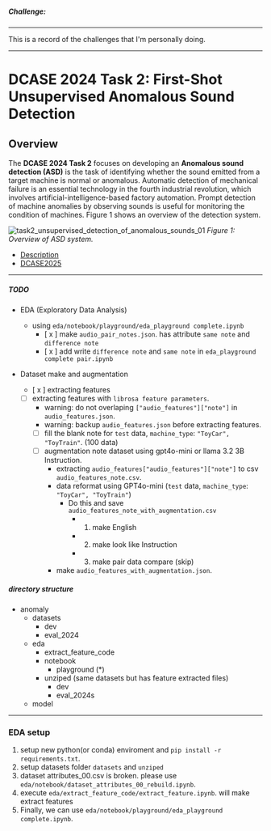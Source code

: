 ##### Challenge:

---

This is a record of the challenges that I'm personally doing.

---

# DCASE 2024 Task 2: First-Shot Unsupervised Anomalous Sound Detection

## Overview

The **DCASE 2024 Task 2** focuses on developing an **Anomalous sound detection (ASD)** is the task of identifying whether the sound emitted from a target machine is normal or anomalous. Automatic detection of mechanical failure is an essential technology in the fourth industrial revolution, which involves artificial-intelligence-based factory automation. Prompt detection of machine anomalies by observing sounds is useful for monitoring the condition of machines. Figure 1 shows an overview of the detection system.

![task2_unsupervised_detection_of_anomalous_sounds_01](https://github.com/user-attachments/assets/f4715132-290a-4fc8-bc6c-3fe18d23a4d3)
*Figure 1: Overview of ASD system.*

- [Description](https://dcase.community/challenge2024/task-first-shot-unsupervised-anomalous-sound-detection-for-machine-condition-monitoring)
- [DCASE2025](https://ossified-ox-0b0.notion.site/DCASE2025-117958188bc680f5a63cf112d4e5be99)

---

##### TODO
- EDA (Exploratory Data Analysis)
  - using `eda/notebook/playground/eda_playground complete.ipynb`
    - [ x ] make `audio_pair_notes.json`. has attribute `same note` and `difference note`
    - [ x ] add write `difference note` and `same note` in `eda_playground complete pair.ipynb` 
  
- Dataset make and augmentation
  - [ x ] extracting features
  - [ ] extracting features with `librosa feature parameters`.
      - warning: do not overlaping `["audio_features"]["note"]` in `audio_features.json`.
      - warning: backup `audio_features.json` before extracting features.
    - [ ] fill the blank note for `test` data, `machine_type`: `"ToyCar", "ToyTrain"`. (100 data)
    - [ ] augmentation note dataset using gpt4o-mini or llama 3.2 3B Instruction.
      - extracting `audio_features["audio_features"]["note"]` to csv `audio_features_note.csv`.
      - data reformat using GPT4o-mini (`test` data, `machine_type`: `"ToyCar", "ToyTrain"`)
        - Do this and save `audio_features_note_with_augmentation.csv`
          - 1. make English
          - 2. make look like Instruction
          - 3. make pair data compare (skip)
      - make `audio_features_with_augmentation.json`.


##### directory structure

- anomaly
  - datasets
    - dev
    - eval_2024
  - eda
    - extract_feature_code
    - notebook
      - playground (*)
    - unziped (same datasets but has feature extracted files)
      - dev
      - eval_2024s
  - model


---

### EDA setup

1. setup new python(or conda) enviroment and `pip install -r requirements.txt`. 
2. setup datasets folder `datasets` and `unziped`
3. dataset attributes_00.csv is broken. please use `eda/notebook/dataset_attributes_00_rebuild.ipynb`.
4. execute `eda/extract_feature_code/extract_feature.ipynb`. will make extract features
5. Finally, we can use `eda/notebook/playground/eda_playground complete.ipynb`.